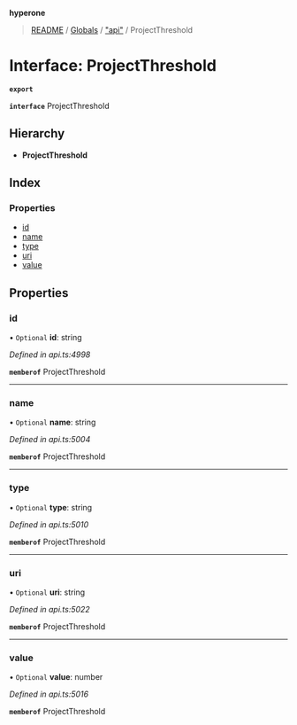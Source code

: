 **hyperone**

> [README](../README.md) / [Globals](../globals.md) / ["api"](../modules/_api_.md) / ProjectThreshold

# Interface: ProjectThreshold

**`export`** 

**`interface`** ProjectThreshold

## Hierarchy

* **ProjectThreshold**

## Index

### Properties

* [id](_api_.projectthreshold.md#id)
* [name](_api_.projectthreshold.md#name)
* [type](_api_.projectthreshold.md#type)
* [uri](_api_.projectthreshold.md#uri)
* [value](_api_.projectthreshold.md#value)

## Properties

### id

• `Optional` **id**: string

*Defined in api.ts:4998*

**`memberof`** ProjectThreshold

___

### name

• `Optional` **name**: string

*Defined in api.ts:5004*

**`memberof`** ProjectThreshold

___

### type

• `Optional` **type**: string

*Defined in api.ts:5010*

**`memberof`** ProjectThreshold

___

### uri

• `Optional` **uri**: string

*Defined in api.ts:5022*

**`memberof`** ProjectThreshold

___

### value

• `Optional` **value**: number

*Defined in api.ts:5016*

**`memberof`** ProjectThreshold
